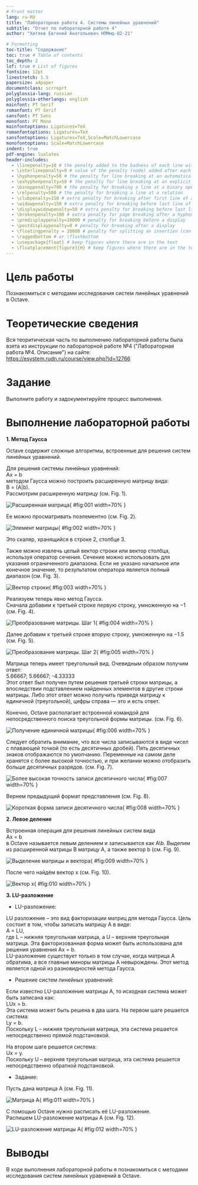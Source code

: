 ```yaml
---
# Front matter
lang: ru-RU
title: "Лабораторная работа 4. Системы линейных уравнений"
subtitle: "Отчет по лабораторной работе 4"
author: "Хитяев Евгений Анатольевич НПМмд-02-21"

# Formatting
toc-title: "Содержание"
toc: true # Table of contents
toc_depth: 2
lof: true # List of figures
fontsize: 12pt
linestretch: 1.5
papersize: a4paper
documentclass: scrreprt
polyglossia-lang: russian
polyglossia-otherlangs: english
mainfont: PT Serif
romanfont: PT Serif
sansfont: PT Sans
monofont: PT Mono
mainfontoptions: Ligatures=TeX
romanfontoptions: Ligatures=TeX
sansfontoptions: Ligatures=TeX,Scale=MatchLowercase
monofontoptions: Scale=MatchLowercase
indent: true
pdf-engine: lualatex
header-includes:
  - \linepenalty=10 # the penalty added to the badness of each line within a paragraph (no associated penalty node) Increasing the value makes tex try to have fewer lines in the paragraph.
  - \interlinepenalty=0 # value of the penalty (node) added after each line of a paragraph.
  - \hyphenpenalty=50 # the penalty for line breaking at an automatically inserted hyphen
  - \exhyphenpenalty=50 # the penalty for line breaking at an explicit hyphen
  - \binoppenalty=700 # the penalty for breaking a line at a binary operator
  - \relpenalty=500 # the penalty for breaking a line at a relation
  - \clubpenalty=150 # extra penalty for breaking after first line of a paragraph
  - \widowpenalty=150 # extra penalty for breaking before last line of a paragraph
  - \displaywidowpenalty=50 # extra penalty for breaking before last line before a display math
  - \brokenpenalty=100 # extra penalty for page breaking after a hyphenated line
  - \predisplaypenalty=10000 # penalty for breaking before a display
  - \postdisplaypenalty=0 # penalty for breaking after a display
  - \floatingpenalty = 20000 # penalty for splitting an insertion (can only be split footnote in standard LaTeX)
  - \raggedbottom # or \flushbottom
  - \usepackage{float} # keep figures where there are in the text
  - \floatplacement{figure}{H} # keep figures where there are in the text
---
```


# Цель работы

Познакомиться с методами исследования систем линейных уравнений в Octave.

# Теоретические сведения

Вся теоритическая часть по выполнению лабораторной работы была взята из инструкции по лабораторной работе №4 ("Лабораторная работа №4. Описание") на сайте:
https://esystem.rudn.ru/course/view.php?id=12766

# Задание

Выполните работу и задокументируйте процесс выполнения.

# Выполнение лабораторной работы

**1. Метод Гаусса**

Octave содержит сложные алгоритмы, встроенные для решения систем линейных уравнений.

Для решения системы линейных уравнений:  
Ax = b  
методом Гаусса можно построить расширенную матрицу вида:  
B = (A|b).  
Рассмотрим расширенную матрицу (см. Fig. 1).  

![Расширенная матрица](image/lab_4.1.png){ #fig:001 width=70% }

Ее можно просматривать поэлементно (см. Fig. 2).  

![Элемент матрицы](image/lab_4.2.png){ #fig:002 width=70% }

Это скаляр, хранящийся в строке 2, столбце 3.  

Также можно извлечь целый вектор строки или вектор столбца, используя оператор сечения. Сечение можно использовать для указания ограниченного диапазона. Если не указано начальное или конечное значение, то результатом оператора является полный диапазон (см. Fig. 3).  

![Вектор строки](image/lab_4.3.png){ #fig:003 width=70% }

Реализуем теперь явно метод Гаусса.  
Сначала добавим к третьей строке первую строку, умноженную на −1 (см. Fig. 4).  

![Преобразование матрицы. Шаг 1](image/lab_4.4.png){ #fig:004 width=70% }

Далее добавим к третьей строке вторую строку, умноженную на −1.5 (см. Fig. 5).  

![Преобразование матрицы. Шаг 2](image/lab_4.5.png){ #fig:005 width=70% }

Матрица теперь имеет треугольный вид. Очевидным образом получим ответ:  
5.66667; 5.66667; -4.33333  
Этот ответ был получен путем решения третьей строки матрицы, а впоследствии подставлением найденных элементов в другие строки матрицы. Либо этот ответ можно получить приведя матрицу к единичной (треугольной), цифры справа — это и есть ответ.  

Конечно, Octave располагает встроенной командой для непосредственного поиска треугольной формы матрицы. (см. Fig. 6).  

![Получение единичной матрицы](image/lab_4.6.png){ #fig:006 width=70% }

Следует обратить внимание, что все числа записываются в виде чисел с плавающей точкой (то есть десятичных дробей). Пять десятичных знаков отображаются по умолчанию. Переменные на самом деле хранятся с более высокой точностью, и при желании можно отобразить больше десятичных разрядов. (см. Fig. 7).  

![Более высокая точность записи десятичного числа](image/lab_4.7.png){ #fig:007 width=70% }

Вернем предыдущий формат представления (см. Fig. 8).

![Короткая форма записи десятичного числа](image/lab_4.8.png){ #fig:008 width=70% }

**2. Левое деление**

Встроенная операция для решения линейных систем вида  
Ax = b  
в Octave называется левым делением и записывается как A\b. Выделим из расширенной матрицы B матрицу A, а также вектор b (см. Fig. 9).  

![Выделение матрицы и вектора](image/lab_4.9.png){ #fig:009 width=70% }

После чего найдём вектор x (см. Fig. 10).  

![Вектор х](image/lab_4.10.png){ #fig:010 width=70% }

**3. LU-разложение**

- LU-разложение:

LU разложение – это вид факторизации матриц для метода Гаусса. Цель состоит в том, чтобы записать матрицу A в виде:  
A = LU,  
где L – нижняя треугольная матрица, а U – верхняя треугольная матрица. Эта факторизованная форма может быть использована для решения уравнения Ax = b.  
LU-разложение существует только в том случае, когда матрица A обратима, а все главные миноры матрицы A невырождены. Этот метод является одной из разновидностей метода Гаусса.  

- Решение систем линейных уравнений:  

Если известно LU-разложение матрицы A, то исходная система может быть записана как:  
LUx = b.  
Эта система может быть решена в два шага. На первом шаге решается система:  
Ly = b.  
Поскольку L – нижняя треугольная матрица, эта система решается непосредственно прямой подстановкой.  

На втором шаге решается система:  
Ux = y.  
Поскольку U – верхняя треугольная матрица, эта система решается непосредственно обратной подстановкой.  

- Задание: 

Пусть дана матрица A (см. Fig. 11).  

![Матрица А](image/lab_4.11.png){ #fig:011 width=70% }

С помощью Octave нужно расписать её LU-разложение.  
Распишем LU-разложение матрицы A (см. Fig. 12).  

![LU-разложение матрицы A](image/lab_4.12.png){ #fig:012 width=70% }

# Выводы

В ходе выполнения лабораторной работы я познакомиться с методами исследования систем линейных уравнений в Octave.